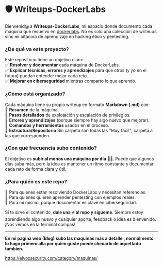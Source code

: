 
# 🛡️ Writeups-DockerLabs 


Bienvenid@ a **Writeups-DockerLabs**, mi espacio donde documento cada máquina que resuelvo en [dockerlabs](https://dockerlabs.es/). No es solo una colección de writeups, sino mi bitácora de aprendizaje en hacking ético y pentesting.  

### ¿De qué va este proyecto?  
Este repositorio tiene un objetivo claro:  
✅ **Resolver y documentar** cada máquina de DockerLabs.  
✅ **Explicar técnicas, errores y aprendizajes** para que otros (y yo en el futuro) puedan entender mejor cada reto.  
✅ **Mejorar en ciberseguridad** mientras comparto lo que aprendo.  

### ¿Cómo está organizado?  
Cada máquina tiene su propio writeup en formato **Markdown (.md)** con:  
🔹 **Resumen** de la máquina.  
🔹 **Pasos detallados** de explotación y escalación de privilegios.  
🔹 **Errores y aprendizajes** (porque siempre hay algo nuevo que mejorar).  
🔹 **Comandos y herramientas** usados en el proceso. <br/>
🔹 **Estructura/Repositorio** Sin carpeta son todas las "Muy facil"; carpeta a las que corresponden. 

### ¿Con qué frecuencia subo contenido?  
El objetivo es **subir al menos una máquina por día** 🏴‍☠️. Puede que algunos días suba más, pero la idea es mantener un ritmo constante y documentar cada reto de forma clara y útil.  

### ¿Para quién es este repo?  
🔹 Para quienes están resolviendo DockerLabs y necesitan referencias.  
🔹 Para quienes quieren aprender pentesting con ejemplos reales.  
🔹 Para mí mismo, porque documentar es clave en ciberseguridad.  

Si te sirve el contenido, **dale una ⭐ al repo y sígueme**. Siempre estoy aprendiendo algo nuevo y cualquier aporte, feedback o idea es bienvenido. ¡Nos vemos en la terminal compas! 

---
**En mi pagina web (Blog) subo las maquinas más a detalle
, normalmento lo hago primero alla por quien guste puede checarlo de aquel lado tambien.** 

https://elyoxsecurity.com/category/maquinas/

